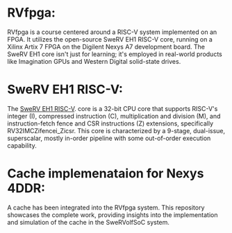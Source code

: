 # RVfpga:
RVfpga is a course centered around a RISC-V system implemented on an FPGA. It utilizes the open-source SweRV EH1 RISC-V core, running on a Xilinx Artix 7 FPGA on the Digilent Nexys A7 development board. The SweRV EH1 core isn't just for learning; it's employed in real-world products like Imagination GPUs and Western Digital solid-state drives.

# SweRV EH1 RISC-V:
The [SweRV EH1 RISC-V](https://raw.githubusercontent.com/westerndigitalcorporation/swerv_eh1/d9204cf238aeb98996ad1f95c173eca2c3b91d1f/docs/RISC-V_SweRV_EH1_PRM.pdf). core is a 32-bit CPU core that supports RISC-V's integer (I), compressed instruction (C), multiplication and division (M), and instruction-fetch fence and CSR instructions (Z) extensions, specifically RV32IMCZifencei_Zicsr. This core is characterized by a 9-stage, dual-issue, superscalar, mostly in-order pipeline with some out-of-order execution capability.


# Cache implemenataion for Nexys 4DDR:

A cache has been integrated into the RVfpga system. This repository showcases the complete work, providing insights into the implementation and simulation of the cache in the SweRVolfSoC system.